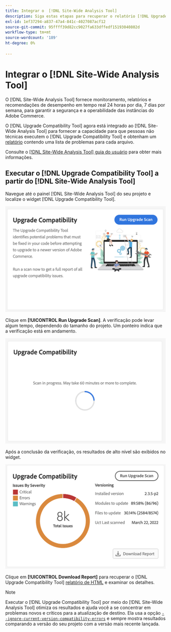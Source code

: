 ```yaml
---
title: Integrar o  [!DNL Site-Wide Analysis Tool]
description: Siga estas etapas para recuperar o relatório [!DNL Upgrade Compatibility Tool] do painel [!DNL Site-Wide Analysis Tool] do seu projeto do Adobe Commerce.
exl-id: 1ef37294-a837-47a4-841c-4027087acf12
source-git-commit: 95ffff39d82cc9027fa633dffedf15193040802d
workflow-type: tm+mt
source-wordcount: '189'
ht-degree: 0%

---
```


# Integrar o [!DNL Site-Wide Analysis Tool]

O [!DNL Site-Wide Analysis Tool] fornece monitoramento, relatórios e recomendações de desempenho em tempo real 24 horas por dia, 7 dias por semana, para garantir a segurança e a operabilidade das instâncias do Adobe Commerce.

O [!DNL Upgrade Compatibility Tool] agora está integrado ao [!DNL Site-Wide Analysis Tool] para fornecer a capacidade para que pessoas não técnicas executem o [!DNL Upgrade Compatibility Tool] e obtenham um [relatório](../upgrade-compatibility-tool/reports.md) contendo uma lista de problemas para cada arquivo.

Consulte o [[!DNL Site-Wide Analysis Tool] guia do usuário](https://docs.magento.com/user-guide/reports/site-wide-analysis-tool.html) para obter mais informações.

## Executar o [!DNL Upgrade Compatibility Tool] a partir do [!DNL Site-Wide Analysis Tool]

Navegue até o painel [!DNL Site-Wide Analysis Tool] do seu projeto e localize o widget [!DNL Upgrade Compatibility Tool].

![Widget da SWAT do UCT - Inicial](../../assets/upgrade-guide/uct-swat-initial.png)

Clique em **[!UICONTROL Run Upgrade Scan]**. A verificação pode levar algum tempo, dependendo do tamanho do projeto. Um ponteiro indica que a verificação está em andamento.

![Widget da SWAT do UCT - Em andamento](../../assets/upgrade-guide/uct-swat-progress.png)

Após a conclusão da verificação, os resultados de alto nível são exibidos no widget.

![Widget do UCT SWAT - Resultados](../../assets/upgrade-guide/uct-swat-results.png)

Clique em **[!UICONTROL Download Report]** para recuperar o [!DNL Upgrade Compatibility Tool] [relatório de HTML](../upgrade-compatibility-tool/reports.md#html-report) e examinar os detalhes.


>[!NOTE]
>
> Executar o [!DNL Upgrade Compatibility Tool] por meio do [!DNL Site-Wide Analysis Tool] otimiza os resultados e ajuda você a se concentrar em problemas novos e críticos para a atualização de destino. Ela usa a opção [`--ignore-current-version-compatibility-errors`](run.md#optimize-your-results) e sempre mostra resultados comparando a versão do seu projeto com a versão mais recente lançada.
